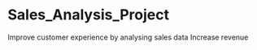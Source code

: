 # Sales_Analysis_Project

Improve customer experience by analysing sales data
            Increase revenue
